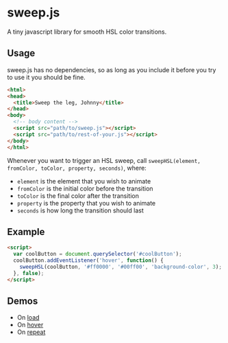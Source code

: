 sweep.js
=====

A tiny javascript library for smooth HSL color transitions.

## Usage

sweep.js has no dependencies, so as long as you include it before you try to use it you should be fine.

```html
<html>
<head>
  <title>Sweep the leg, Johnny</title>
</head>
<body>
  <!-- body content -->
  <script src="path/to/sweep.js"></script>
  <script src="path/to/rest-of-your.js"></script>
</body>
</html>
```

Whenever you want to trigger an HSL sweep, call `sweepHSL(element, fromColor, toColor, property, seconds)`, where:

- `element` is the element that you wish to animate
- `fromColor` is the initial color before the transition
- `toColor` is the final color after the transition
- `property` is the property that you wish to animate
- `seconds` is how long the transition should last

## Example
```html
<script>
  var coolButton = document.querySelector('#coolButton');
  coolButton.addEventListener('hover', function() {
    sweepHSL(coolButton, '#ff0000', '#00ff00', 'background-color', 3);
  }, false);
</script>
```

## Demos
- On [load](#)
- On [hover](#)
- On [repeat](#)
